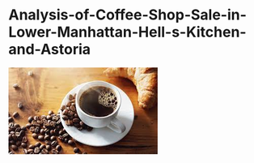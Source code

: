 # Analysis-of-Coffee-Shop-Sale-in-Lower-Manhattan-Hell-s-Kitchen-and-Astoria

![Coffee Sales](CoffeeSale.jpeg)
